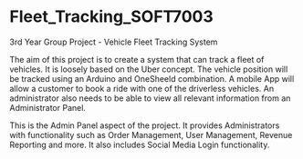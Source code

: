 # Fleet_Tracking_SOFT7003
3rd Year Group Project - Vehicle Fleet Tracking System

The aim of this project is to create a system that can track a fleet of vehicles. It is loosely based on the Uber concept.
The vehicle position will be tracked using an Arduino and OneSheeld combination. A mobile App will allow a customer to book a ride with one of the driverless vehicles.
An administrator also needs to be able to view all relevant information from an Administrator Panel. 

This is the Admin Panel aspect of the project. It provides Administrators with functionality such as Order Management, User Management, Revenue Reporting and more. It also includes Social Media Login functionality. 

